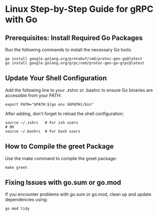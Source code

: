 # Linux Step-by-Step Guide for gRPC with Go
## Prerequisites: Install Required Go Packages

Run the following commands to install the necessary Go tools:

```
go install google.golang.org/protobuf/cmd/protoc-gen-go@latest
go install google.golang.org/grpc/cmd/protoc-gen-go-grpc@latest
```

## Update Your Shell Configuration

Add the following line to your .zshrc or .bashrc to ensure Go binaries are accessible from your PATH:

```
export PATH="$PATH:$(go env GOPATH)/bin"
```

After adding, don't forget to reload the shell configuration:
```
source ~/.zshrc   # For zsh users
# OR
source ~/.bashrc  # For bash users
```

## How to Compile the greet Package

Use the make command to compile the greet package:
```
make greet
```

## Fixing Issues with go.sum or go.mod

If you encounter problems with go.sum or go.mod, clean up and update dependencies using:
```
go mod tidy
```